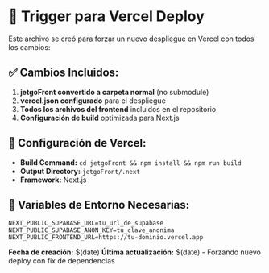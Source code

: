 # 🚀 Trigger para Vercel Deploy

Este archivo se creó para forzar un nuevo despliegue en Vercel con todos los cambios:

## ✅ Cambios Incluidos:

1. **jetgoFront convertido a carpeta normal** (no submodule)
2. **vercel.json configurado** para el despliegue
3. **Todos los archivos del frontend** incluidos en el repositorio
4. **Configuración de build** optimizada para Next.js

## 🔧 Configuración de Vercel:

- **Build Command:** `cd jetgoFront && npm install && npm run build`
- **Output Directory:** `jetgoFront/.next`
- **Framework:** Next.js

## 📝 Variables de Entorno Necesarias:

```env
NEXT_PUBLIC_SUPABASE_URL=tu_url_de_supabase
NEXT_PUBLIC_SUPABASE_ANON_KEY=tu_clave_anonima
NEXT_PUBLIC_FRONTEND_URL=https://tu-dominio.vercel.app
```

**Fecha de creación:** $(date) 
**Última actualización:** $(date) - Forzando nuevo deploy con fix de dependencias 